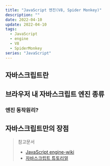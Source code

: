 ```yaml
---
title: "JavaScript 엔진(V8, Spider Monkey)"
description: ""
date: 2022-04-10
update: 2022-04-10
tags:
  - JavaScript
  - engine
  - V8
  - SpiderMonkey
series: "JavaScript"
---
```


## 자바스크립트란 

## 브라우저 내 자바스크립트 엔진 종류

### 엔진 동작원리?

## 자바스크립트만의 장점

> 참고문서
> - [JavaScript engine-wiki](https://en.wikipedia.org/wiki/JavaScript_engine)
> - [자바스크립트 튜토리얼](https://ko.javascript.info/intro)
